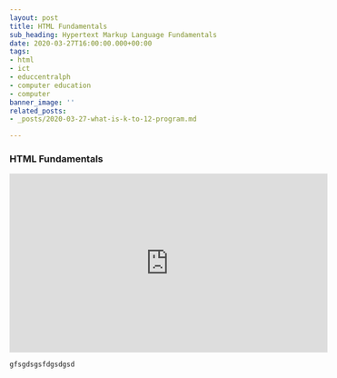 ```yaml
---
layout: post
title: HTML Fundamentals
sub_heading: Hypertext Markup Language Fundamentals
date: 2020-03-27T16:00:00.000+00:00
tags:
- html
- ict
- educcentralph
- computer education
- computer
banner_image: ''
related_posts:
- _posts/2020-03-27-what-is-k-to-12-program.md

---
```

### HTML Fundamentals

<iframe width="560" height="315" src="https://www.youtube.com/embed/u5cb0VMgbtc" frameborder="0" allow="accelerometer; autoplay; encrypted-media; gyroscope; picture-in-picture" allowfullscreen></iframe>

    gfsgdsgsfdgsdgsd